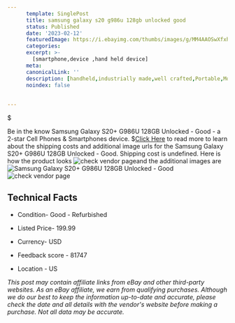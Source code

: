 ```yaml
---
      template: SinglePost
      title: samsung galaxy s20 g986u 128gb unlocked good
      status: Published
      date: '2023-02-12'
      featuredImage: https://i.ebayimg.com/thumbs/images/g/MM4AAOSwXfxhpsc~/s-l225.jpg
      categories: 
      excerpt: >-
        [smartphone,device ,hand held device]
      meta:
      canonicalLink: ''
      description: [handheld,industrially made,well crafted,Portable,Mobile,Compact,Convenient,Lightweight,Maneuverable,Man-portable,Miniature,Carriable,Hand-held,Light,Holdable,Transportable,Mobile device,Pocket-sized,On-the-go,Wireless,Cordless,Compact size,Convenient size, smartphone,device ,hand held device]
      noindex: false
      
        
---
```

$

Be in the know Samsung Galaxy S20+ G986U 128GB Unlocked - Good - a 2-star Cell Phones & Smartphones device.
$[Click Here](https://www.ebay.com/itm/255026486336?hash=item3b60c35c40%3Ag%3AMM4AAOSwXfxhpsc%7E&mkevt=1&mkcid=1&mkrid=711-53200-19255-0&campid=%253CePNCampaignId%253E&customid=%253CreferenceId%253E&toolid=10049) to read more to learn about the shipping costs and additional image urls for the Samsung Galaxy S20+ G986U 128GB Unlocked - Good. Shipping cost is undefined. Here is how the product looks ![check vendor page](https://i.ebayimg.com/thumbs/images/g/MM4AAOSwXfxhpsc~/s-l225.jpg)and the additional images are![Samsung Galaxy S20+ G986U 128GB Unlocked - Good](https://i.ebayimg.com/images/g/MM4AAOSwXfxhpsc~/s-l1600.jpg)![check vendor page](https://origin-galleryplus.ebayimg.com/ws/web/255026486336_2_0_1/225x225.jpg,https://origin-galleryplus.ebayimg.com/ws/web/255026486336_3_0_1/225x225.jpg,https://origin-galleryplus.ebayimg.com/ws/web/255026486336_4_0_1/225x225.jpg,https://origin-galleryplus.ebayimg.com/ws/web/255026486336_5_0_1/225x225.jpg,https://origin-galleryplus.ebayimg.com/ws/web/255026486336_6_0_1/225x225.jpg)



 ## Technical Facts 



     
      

 - Condition- Good - Refurbished 


      

 - Listed Price- 199.99 


      

 - Currency- USD 


      

 - Feedback score - 81747 


      

 - Location - US 


      
      

 *_This post may contain affiliate links from eBay and other third-party websites. As an eBay affiliate, we earn from qualifying purchases. Although we do our best to keep the information up-to-date and accurate, please check the date and all details with the vendor's website before making a purchase. Not all data may be accurate._*






